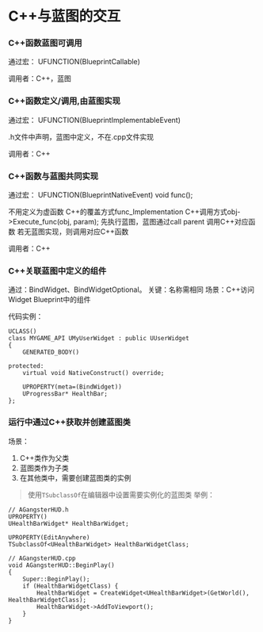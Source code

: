 # C++与蓝图的交互


### C++函数蓝图可调用

通过宏：
UFUNCTION(BlueprintCallable)

调用者：C++，蓝图

### C++函数定义/调用,由蓝图实现


通过宏：
UFUNCTION(BlueprintImplementableEvent)

.h文件中声明，蓝图中定义，不在.cpp文件实现

调用者：C++

### C++函数与蓝图共同实现

通过宏：
UFUNCTION(BlueprintNativeEvent)
void func();

不用定义为虚函数
C++的覆盖方式func_Implementation
C++调用方式obj->Execute_func(obj, param);
先执行蓝图，蓝图通过call parent 调用C++对应函数
若无蓝图实现，则调用对应C++函数

调用者：C++

### C++关联蓝图中定义的组件

通过：BindWidget、BindWidgetOptional。
关键：名称需相同
场景：C++访问Widget Blueprint中的组件

代码实例：
```
UCLASS()
class MYGAME_API UMyUserWidget : public UUserWidget
{
    GENERATED_BODY()

protected:
    virtual void NativeConstruct() override;

    UPROPERTY(meta=(BindWidget))
    UProgressBar* HealthBar;
};
```

### 运行中通过C++获取并创建蓝图类

场景：
1. C++类作为父类
2. 蓝图类作为子类
3. 在其他类中，需要创建蓝图类的实例

> 使用``TSubclassOf``在编辑器中设置需要实例化的蓝图类
举例：
```
// AGangsterHUD.h
UPROPERTY()
UHealthBarWidget* HealthBarWidget;

UPROPERTY(EditAnywhere)
TSubclassOf<UHealthBarWidget> HealthBarWidgetClass;

// AGangsterHUD.cpp
void AGangsterHUD::BeginPlay()
{
	Super::BeginPlay();
	if (HealthBarWidgetClass) {
		HealthBarWidget = CreateWidget<UHealthBarWidget>(GetWorld(), HealthBarWidgetClass);
		HealthBarWidget->AddToViewport();
	}
}
```



